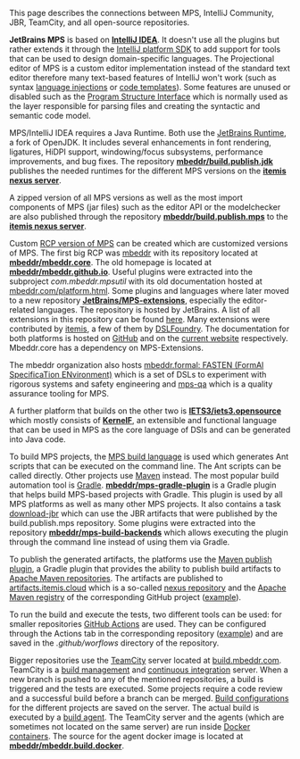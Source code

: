 This page describes the connections between MPS, IntelliJ Community, JBR, TeamCity, and all open-source repositories.

**JetBrains MPS** is based on **[IntelliJ IDEA](https://github.com/JetBrains/intellij-community)**. It doesn't use all the plugins but rather extends it through the [IntelliJ platform SDK](https://plugins.jetbrains.com/docs/intellij/welcome.html) to add support for tools that can be used to design domain-specific languages. The Projectional editor of MPS is a custom editor implementation instead of the standard text editor therefore many text-based features of IntelliJ won't work (such as syntax [language injections](https://www.jetbrains.com/help/idea/language-injections-settings.html) or [code templates](https://www.jetbrains.com/help/idea/settings-file-and-code-templates.html)). Some features are unused or disabled such as the [Program Structure Interface](https://plugins.jetbrains.com/docs/intellij/psi.html) which is normally used as the layer responsible for parsing files and creating the syntactic and semantic code model.

MPS/IntelliJ IDEA requires a Java Runtime. Both use the [JetBrains Runtime](https://github.com/JetBrains/JetBrainsRuntime), a fork of OpenJDK. It includes several enhancements in font rendering, ligatures, HiDPI support, windowing/focus subsystems, performance improvements, and bug fixes. The repository **[mbeddr/build.publish.jdk](https://github.com/mbeddr/build.publish.jdk)** publishes the needed runtimes for the different MPS versions on the **[itemis nexus server](https://artifacts.itemis.cloud/#browse/browse:maven-mps)**.

A zipped version of all MPS versions as well as the most import components of MPS (jar files) such as the editor API or the modelchecker are also published through the repository **[mbeddr/build.publish.mps](https://github.com/mbeddr/build.publish.mps)** to the **[itemis nexus server](https://artifacts.itemis.cloud/#browse/browse:maven-mps)**.

Custom [RCP version of MPS](https://www.jetbrains.com/help/mps/building-standalone-ides-for-your-languages.html#processoverview) can be created which are customized versions of MPS. The first big RCP was [mbeddr](http://mbeddr.com/) with its repository located at **[mbeddr/mbeddr.core](https://github.com/mbeddr/mbeddr.core)**. The old homepage is located at **[mbeddr/mbeddr.github.io](https://github.com/mbeddr/mbeddr.github.io)**.
Useful plugins were extracted into the subproject *com.mbeddr.mpsutil* with its old documentation hosted at [mbeddr.com/platform.html](http://mbeddr.com/platform.html). Some plugins and languages where later moved to a new repository **[JetBrains/MPS-extensions](https://github.com/JetBrains/MPS-extensions)**, especially the editor-related languages. The repository is hosted by JetBrains. A list of all extensions in this repository can be found [here](https://jetbrains.github.io/MPS-extensions/extensions/all/). Many extensions were contributed by [itemis](https://www.itemis.com/en/it-services/methods-and-tools/mps), a few of them by [DSLFoundry](https://dslfoundry.com/). The documentation for both platforms is hosted on [GitHub](https://jetbrains.github.io/MPS-extensions/) and on the [current website](http://mbeddr.com/mps-platform-docs/platform_essentials/com_mbeddr_mpsutil) respectively. Mbeddr.core has a dependency on MPS-Extensions.

The mbeddr organization also hosts [mbeddr.formal: FASTEN (FormAl SpecificaTion ENvironment)](https://github.com/mbeddr/mbeddr.formal) which is a set of DSLs to experiment with rigorous systems and safety engineering and [mps-qa](https://github.com/mbeddr/mps-qa) which is a quality assurance tooling for MPS.

A further platform that builds on the other two is **[IETS3/iets3.opensource](https://github.com/IETS3/iets3.opensource)** which mostly consists of **[KernelF](https://voelter.de/data/books/kernelf-designEvoUse.pdf)**, an extensible and functional language that can be used in MPS as the core language of DSls and can be generated into Java code.

To build MPS projects, the [MPS build language](https://www.jetbrains.com/help/mps/build-language.html) is used which generates Ant scripts that can be executed on the command line. The Ant scripts can be called directly. Other projects use [Maven](https://maven.apache.org/) instead. The most popular build automation tool is [Gradle](https://gradle.org/). **[mbeddr/mps-gradle-plugin](https://github.com/mbeddr/mps-gradle-plugin)** is a Gradle plugin that helps build MPS-based projects with Gradle. This plugin is used by all MPS platforms as well as many other MPS projects. It also contains a task [download-jbr](https://github.com/mbeddr/mps-gradle-plugin#download-jetbrains-runtime) which can use the JBR artifacts that were published by the build.publish.mps repository. Some plugins were extracted into the repository **[mbeddr/mps-build-backends](https://github.com/mbeddr/mps-build-backends)** which allows executing the plugin through the command line instead of using them via Gradle.

To publish the generated artifacts, the platforms use the [Maven publish plugin](https://docs.gradle.org/current/userguide/publishing_maven.html), a Gradle plugin that provides the ability to publish build artifacts to [Apache Maven repositories](https://maven.apache.org/). The artifacts are published to [artifacts.itemis.cloud](https://artifacts.itemis.cloud) which is a so-called [nexus repository](https://www.ibm.com/garage/method/practices/deliver/tool_nexus/) and the [Apache Maven registry](https://docs.github.com/en/packages/working-with-a-github-packages-registry/working-with-the-apache-maven-registry) of the corresponding GitHub project ([example](https://github.com/orgs/JetBrains/packages?repo_name=MPS-extensions)).

To run the build and execute the tests, two different tools can be used: for smaller repositories [GitHub Actions](https://github.com/features/actions) are used. They can be configured through the Actions tab in the corresponding repository ([example](https://github.com/mbeddr/build.publish.mps/actions)) and are saved in the *.github/worflows* directory of the repository.

Bigger repositories use the [TeamCity](https://www.jetbrains.com/teamcity/) server located at [build.mbeddr.com](https://build.mbeddr.com/). TeamCity is a [build management](https://en.wikipedia.org/wiki/Software_build) and [continuous integration](https://en.wikipedia.org/wiki/Continuous_integration) server. When a new branch is pushed to any of the mentioned repositories, a build is triggered and the tests are executed. Some projects require a code review and a successful build before a branch can be merged. [Build configurations](https://www.jetbrains.com/help/teamcity/configure-and-run-your-first-build.html) for the different projects are saved on the server. The actual build is executed by a [build agent](https://www.jetbrains.com/help/teamcity/install-and-start-teamcity-agents.html). The TeamCity server and the agents (which are sometimes not located on the same server) are run inside [Docker containers](https://www.docker.com/resources/what-container/). The source for the agent docker image is located at **[mbeddr/mbeddr.build.docker](https://github.com/mbeddr/mbeddr.build.docker)**.